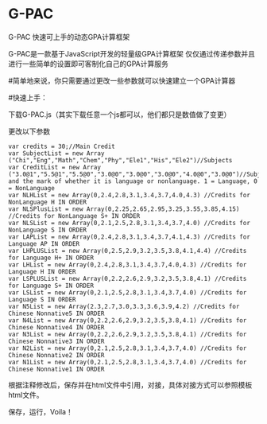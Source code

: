 # G-PAC

G-PAC 快速可上手的动态GPA计算框架

G-PAC是一款基于JavaScript开发的轻量级GPA计算框架 
仅仅通过传递参数并且进行一些简单的设置即可客制化自己的GPA计算服务

#简单地来说，你只需要通过更改一些参数就可以快速建立一个GPA计算器

#快速上手：

下载G-PAC.js（其实下载任意一个js都可以，他们都只是数值做了变更）

更改以下参数

    var credits = 30;//Main Credit
    var SubjectList = new Array ("Chi","Eng","Math","Chem","Phy","Ele1","His","Ele2")//Subjects
    var CreditList = new Array ("3.0@1","5.5@1","5.5@0","3.0@0","3.0@0","3.0@0","4.0@0","3.0@0")//Subjects'credit and the mark of whether it is language or nonlanguage. 1 = Language, 0 = NonLanguage
    var NLHList = new Array(0,2.4,2.8,3.1,3.4,3.7,4.0,4.3) //Credits for NonLanguage H IN ORDER
    var NLSPlusList = new Array(0,2.25,2.65,2.95,3.25,3.55,3.85,4.15) //Credits for NonLanguage S+ IN ORDER
    var NLSList = new Array(0,2.1,2.5,2.8,3.1,3.4,3.7,4.0) //Credits for NonLanguage S IN ORDER
    var LAPList = new Array(0,2.4,2.8,3.1,3.4,3.7,4.1,4.3) //Credits for Language AP IN ORDER
    var LHPLUSList = new Array(0,2.5,2.9,3.2,3.5,3.8,4.1,4.4) //Credits for Language H+ IN ORDER
    var LHList = new Array(0,2.4,2.8,3.1,3.4,3.7,4.0,4.3) //Credits for Language H IN ORDER
    var LSPLUSList = new Array(0,2.2,2.6,2.9,3.2,3.5,3.8,4.1) //Credits for Language S+ IN ORDER
    var LSList = new Array(0,2.1,2.5,2.8,3.1,3.4,3.7,4.0) //Credits for Language S IN ORDER
    var N5List = new Array(2.3,2.7,3.0,3.3,3.6,3.9,4.2) //Credits for Chinese Nonnative5 IN ORDER
    var N4List = new Array(0,2.2,2.6,2.9,3.2,3.5,3.8,4.1) //Credits for Chinese Nonnative4 IN ORDER
    var N3List = new Array(0,2.2,2.6,2.9,3.2,3.5,3.8,4.1) //Credits for Chinese Nonnative3 IN ORDER
    var N2List = new Array(0,2.1,2.5,2.8,3.1,3.4,3.7,4.0) //Credits for Chinese Nonnative2 IN ORDER
    var N1List = new Array(0,2.1,2.5,2.8,3.1,3.4,3.7,4.0) //Credits for Chinese Nonnative1 IN ORDER

根据注释修改后，保存并在html文件中引用，对接，具体对接方式可以参照模板html文件。

保存，运行，Voila！
